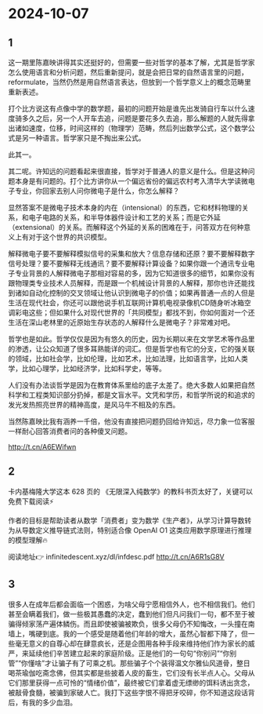 # 2024-10-07

## 1


这一期里陈嘉映讲得其实还挺好的，但需要一些对哲学的基本了解，尤其是哲学家怎么使用语言和分析问题，然后重新提问，就是会把日常的自然语言里的问题，reformulate，当然仍然是用自然语言表达，但放到一个哲学意义上的概念范畴里重新表述。

打个比方说这有点像中学的数学题，最初的问题开始是谁先出发骑自行车以什么速度骑多久之后，另一个人开车去追，问题是要花多久去追，那么解题的人就先得拿出诸如速度，位移，时间这样的（物理学）范畴，然后列出数学公式，这个数学公式是另一种语言。哲学家只是不掏出来公式。

此其一。

其二呢。许知远的问题看起来很直接，哲学对于普通人的意义是什么。但是这种问题本身是有问题的。打个比方讲你从一个偏远省份的偏远农村考入清华大学读微电子专业，你回家去别人问你微电子是什么，你怎么解释？

显然答案不是微电子技术本身的内在（intensional）的东西，它和材料物理的关系，和电子电路的关系，和半导体器件设计和工艺的关系；而是它外延（extensional）的关系。而解释这个外延的关系的困难在于，问答双方在何种意义上有对于这个世界的共识模型。

解释微电子要不要解释模拟信号的采集和放大？信息存储和还原？要不要解释数字信号处理？要不要解释无线通讯？要不要解释计算设备？如果你跟一个通讯专业电子专业背景的人解释微电子那相对容易的多，因为它知道很多的细节，如果你没有跟物理类专业技术人员解释，而是跟一个机械设计背景的人解释，那你也许还能找到诸如自动化控制的交叉领域让他认识到微电子的价值；如果再普通一点的人但是生活在现代社会，你还可以跟他说手机互联网计算机电视录像机CD随身听冰箱空调彩电这些；但如果什么对现代世界的「共同模型」都找不到，你如何面对一个还生活在深山老林里的近原始生存状态的人解释什么是微电子？非常难对吧。

哲学也是如此。哲学仅仅是因为有悠久的历史，因为长期以来在文学艺术等作品里的渗透，让公众知道了很多耳熟能详的词汇。但是哲学也有它的分支，它的强关联的领域，比如社会学，比如伦理，比如艺术，比如法理，比如语言学，比如人类学，比如心理学，比如经济学，比如科学史，等等。

人们没有办法谈哲学是因为在教育体系里给的底子太差了。绝大多数人如果把自然科学和工程类知识部分扔掉，都是文盲水平。文凭和学历，和哲学所说的和追求的发光发热照亮世界的精神高度，是风马牛不相及的东西。

当然陈嘉映比我有涵养一千倍，他没有直接把问题扔回给许知远，尽力象一位客服一样耐心回答消费者问的各种傻叉问题。

http://t.cn/A6EWifwn






## 2


卡内基梅隆大学这本 628 页的 《无限深入纯数学》的教科书页太好了，关键可以免费下载阅读⚡️

作者的目标是帮助读者从数学「消费者」变为数学《生产者》，从学习计算导数转为从导数定义推导链式法则，特别适合像 OpenAI O1 这类应用数学原理进行推理的模型理解🔥

阅读地址👉 infinitedescent.xyz/dl/infdesc.pdf http://t.cn/A6R1sG8V






## 3


很多人在成年后都会面临一个困惑，为啥父母宁愿相信外人，也不相信我们。他们甚至会瞒着我们，做一些极其愚蠢的决定，蠢到他们但凡问我们一句，都不至于被骗得倾家荡产遍体鳞伤。而且即使被骗被欺负，很多父母仍不知悔改，一头撞在南墙上，嘴硬到底。我的一个感受是随着他们年龄的增大，虽然心智都下降了，但一些毫无意义的自尊心却在肆意疯长，还是企图用各种手段来维持他们作为家长的威严，来延续他们辛苦建立起来的家庭阶级。正是他们的一句句“你别问”“你别管”“你懂啥”才让骗子有了可乘之机。那些骗子个个装得温文尔雅仙风道骨，整日喝茶瑜伽吃斋念佛，但其实都是些披着人皮的畜生，它们没有长半点人心。父母从它们那里获得一点可怜的“情绪价值”，最终被它们拿着虚无缥缈的饵料诱出贪念，被敲骨食髓，被骗到家破人亡。我打下这些字恨不得把牙咬碎，你不知道这段话背后，有我的多少血泪。






